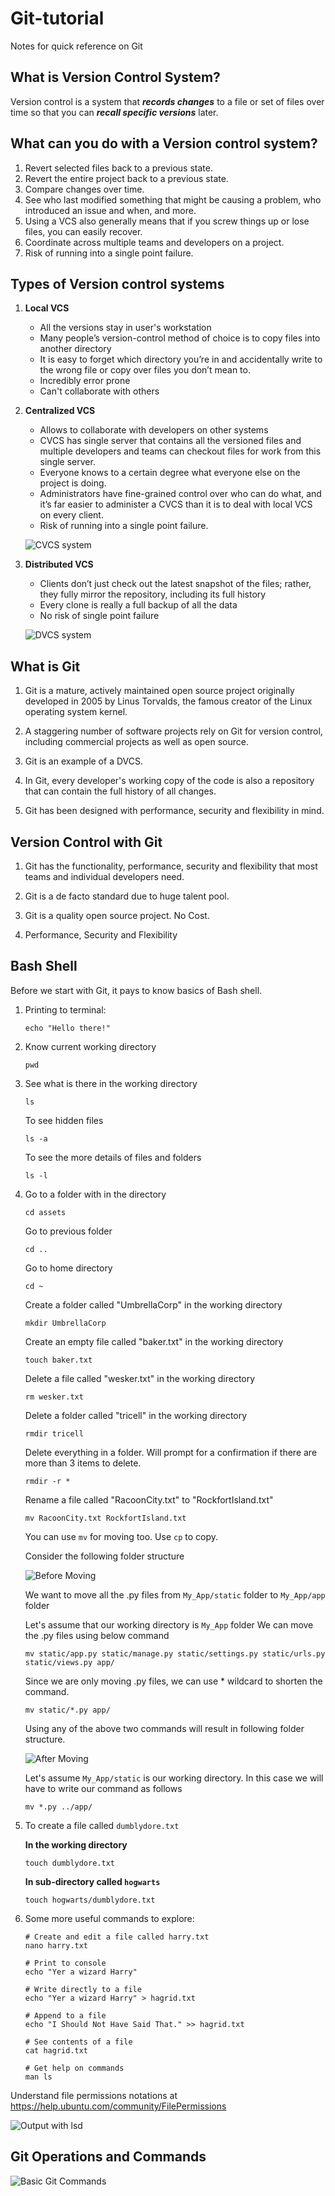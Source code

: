 # Git-tutorial

Notes for quick reference on Git

## What is Version Control System?

Version control is a system that **_records changes_** to a file or set of files over time so that you can **_recall specific versions_** later.

## What can you do with a Version control system?

1. Revert selected files back to a previous state.
2. Revert the entire project back to a previous state.
3. Compare changes over time.
4. See who last modified something that might be causing a problem, who introduced an issue and when, and more.
5. Using a VCS also generally means that if you screw things up or lose files, you can easily recover.
6. Coordinate across multiple teams and developers on a project.
7. Risk of running into a single point failure.

## Types of Version control systems

1. **Local VCS**
   * All the versions stay in user's workstation
   * Many people’s version-control method of choice is to copy files into another directory
   * It is easy to forget which directory you’re in and accidentally write to the wrong file or copy over files you don’t mean to.
   * Incredibly error prone
   * Can't collaborate with others
2. **Centralized VCS**
   * Allows to collaborate with developers on other systems
   * CVCS has single server that contains all the versioned files and multiple developers and teams can checkout files for work from this single server.
   * Everyone knows to a certain degree what everyone else on the project is doing.
   * Administrators have fine-grained control over who can do what, and it’s far easier to administer a CVCS than it is to deal with local VCS on every client.
   * Risk of running into a single point failure.

    ![CVCS system](/assets/images/cvcs.png)
3. **Distributed VCS**
   * Clients don’t just check out the latest snapshot of the files; rather, they fully mirror the repository, including its full history
   * Every clone is really a full backup of all the data
   * No risk of single point failure

   ![DVCS system](/assets/images/dvcs.png)

## What is Git

1. Git is a mature, actively maintained open source project originally developed in 2005 by Linus Torvalds, the famous creator of the Linux operating system kernel.
2. A staggering number of software projects rely on Git for version control, including commercial projects as well as open source.
3. Git is an example of a DVCS.
4. In Git, every developer's working copy of the code is also a repository that can contain the full history of all changes.

5. Git has been designed with performance, security and flexibility in mind.

## Version Control with Git

1. Git has the functionality, performance, security and flexibility that most teams and individual developers need.

2. Git is a de facto standard due to huge talent pool.

3. Git is a quality open source project. No Cost.

4. Performance, Security and Flexibility

## Bash Shell

Before we start with Git, it pays to know basics of Bash shell.

1. Printing to terminal:

   ```console
   echo "Hello there!"
   ```

2. Know current working directory

   ```console
   pwd
   ```

3. See what is there in the working directory

   ```console
   ls
   ```

   To see hidden files

   ```console
   ls -a
   ```

   To see the more details of files and folders

   ```console
   ls -l
   ```

4. Go to a folder with in the directory

   ```console
   cd assets
   ```

   Go to previous folder

   ```console
   cd ..
   ```

   Go to home directory

   ```console
   cd ~
   ```

   Create a folder called "UmbrellaCorp" in the working directory

   ```console
   mkdir UmbrellaCorp
   ```

   Create an empty file called "baker.txt" in the working directory

   ```console
   touch baker.txt 
   ```

   Delete a file called "wesker.txt" in the working directory

   ```console
   rm wesker.txt
   ```

   Delete a folder called "tricell" in the working directory

   ```console
   rmdir tricell
   ```

   Delete everything in a folder. Will prompt for a confirmation if there are more than 3 items to delete.

   ```console
   rmdir -r *
   ```

   Rename a file called "RacoonCity.txt" to "RockfortIsland.txt"

   ```console
   mv RacoonCity.txt RockfortIsland.txt
   ```

   You can use `mv` for moving too. Use `cp` to copy.

   Consider the following folder structure

   ![Before Moving](/assets/images/pre_mv.png)

   We want to move all the .py files from `My_App/static` folder to `My_App/app` folder

   Let's assume that our working directory is `My_App` folder
   We can move the .py files using below command

   ```console
   mv static/app.py static/manage.py static/settings.py static/urls.py static/views.py app/
   ```

   Since we are only moving .py files, we can use * wildcard to shorten the command.

   ```console
   mv static/*.py app/
   ```

   Using any of the above two commands will result in following folder structure.

    ![After Moving](/assets/images/post_mv.png)

   Let's assume `My_App/static` is our working directory. In this case we will have to write our command as follows

   ```console
   mv *.py ../app/
   ```

5. To create a file called `dumblydore.txt`

   **In the working directory**

   ```console
   touch dumblydore.txt
   ```

   **In sub-directory called `hogwarts`**

   ```console
   touch hogwarts/dumblydore.txt
   ```

6. Some more useful commands to explore:

   ```console
   # Create and edit a file called harry.txt
   nano harry.txt
   
   # Print to console  
   echo "Yer a wizard Harry"

   # Write directly to a file
   echo "Yer a wizard Harry" > hagrid.txt

   # Append to a file
   echo "I Should Not Have Said That." >> hagrid.txt

   # See contents of a file
   cat hagrid.txt

   # Get help on commands
   man ls
   ```


Understand file permissions notations at <https://help.ubuntu.com/community/FilePermissions>

![Output with lsd](/assets/images/lsd.png)

## Git Operations and Commands

![Basic Git Commands](/assets/diagrams/basic.commands.drawio.svg)
